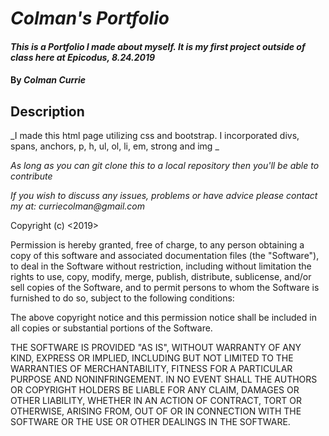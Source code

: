 # _Colman's Portfolio_

#### _This is a Portfolio I made about myself. It is my first project outside of class here at Epicodus, 8.24.2019_

#### By _**Colman Currie**_

## Description

_I made this html page utilizing css and bootstrap. I incorporated divs, spans, anchors, p, h, ul, ol, li, em, strong and img _

_As long as you can git clone this to a local repository then you'll be able to contribute_

_If you wish to discuss any issues, problems or have advice please contact my at: curriecolman@gmail.com_

Copyright (c) <2019> <Colman Currie>

Permission is hereby granted, free of charge, to any person obtaining a copy
of this software and associated documentation files (the "Software"), to deal
in the Software without restriction, including without limitation the rights
to use, copy, modify, merge, publish, distribute, sublicense, and/or sell
copies of the Software, and to permit persons to whom the Software is
furnished to do so, subject to the following conditions:

The above copyright notice and this permission notice shall be included in all
copies or substantial portions of the Software.

THE SOFTWARE IS PROVIDED "AS IS", WITHOUT WARRANTY OF ANY KIND, EXPRESS OR
IMPLIED, INCLUDING BUT NOT LIMITED TO THE WARRANTIES OF MERCHANTABILITY,
FITNESS FOR A PARTICULAR PURPOSE AND NONINFRINGEMENT. IN NO EVENT SHALL THE
AUTHORS OR COPYRIGHT HOLDERS BE LIABLE FOR ANY CLAIM, DAMAGES OR OTHER
LIABILITY, WHETHER IN AN ACTION OF CONTRACT, TORT OR OTHERWISE, ARISING FROM,
OUT OF OR IN CONNECTION WITH THE SOFTWARE OR THE USE OR OTHER DEALINGS IN THE
SOFTWARE.
